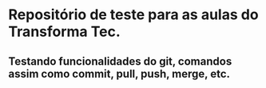 # Repositório de teste para as aulas do Transforma Tec.

## Testando funcionalidades do git, comandos assim como commit, pull, push, merge, etc.
